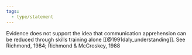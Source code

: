 ```yaml
---
tags:
  - type/statement
---
```

Evidence does not support the idea that communication apprehension can be reduced through skills training alone [[@1991daly_understanding]]. See Richmond, 1984; Richmond & McCroskey, 1988 